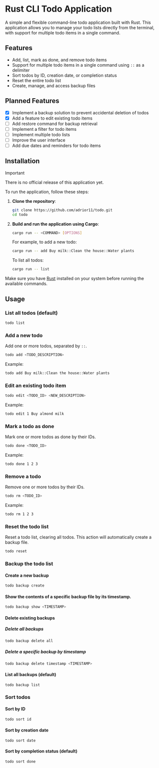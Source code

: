 # Rust CLI Todo Application

A simple and flexible command-line todo application built with Rust. 
This application allows you to manage your todo lists directly from the terminal, with support for multiple todo items in a single command.

## Features

- Add, list, mark as done, and remove todo items
- Support for multiple todo items in a single command using `::` as a delimiter
- Sort todos by ID, creation date, or completion status
- Reset the entire todo list
- Create, manage, and access backup files

## Planned Features

- [X] Implement a backup solution to prevent accidental deletion of todos
- [X] Add a feature to edit existing todo items
- [ ] Add restore command for backup retrieval
- [ ] Implement a filter for todo items
- [ ] Implement multiple todo lists
- [ ] Improve the user interface
- [ ] Add due dates and reminders for todo items

## Installation

> [!IMPORTANT]  
> There is no official release of this application yet.

To run the application, follow these steps:

1. **Clone the repository**:
    ```sh
    git clone https://github.com/adrior11/todo.git
    cd todo
    ```

2. **Build and run the application using Cargo**:
    ```sh
    cargo run -- <COMMAND> [OPTIONS]
    ```

    For example, to add a new todo:
    ```sh
    cargo run -- add Buy milk::Clean the house::Water plants
    ```

    To list all todos:
    ```sh
    cargo run -- list
    ```

Make sure you have [Rust](https://www.rust-lang.org/tools/install) installed on your system before running the available commands.

## Usage

### List all todos (default)
```sh
todo list
```

### Add a new todo

Add one or more todos, separated by `::`.

```sh
todo add <TODO_DESCRIPTION>
```

Example:

```sh
todo add Buy milk::Clean the house::Water plants
```

### Edit an existing todo item
```sh 
todo edit <TODO_ID> <NEW_DESCRIPTION>
```

Example:
```sh 
todo edit 1 Buy almond milk
```

### Mark a todo as done

Mark one or more todos as done by their IDs.

```sh
todo done <TODO_ID>
```

Example:

```sh
todo done 1 2 3
```

### Remove a todo

Remove one or more todos by their IDs.

```sh
todo rm <TODO_ID>
```

Example:
```sh
todo rm 1 2 3
```

### Reset the todo list

Reset a todo list, clearing all todos. This action will automatically create a backup file.

```sh 
todo reset
```

### Backup the todo list

#### Create a new backup 

```sh 
todo backup create
```

#### Show the contents of a specific backup file by its timestamp.

```sh 
todo backup show <TIMESTAMP>
```

#### Delete existing backups 

##### Delete all backups 

```sh 
todo backup delete all 
```

##### Delete a specific backup by timestamp 

```sh 
todo backup delete timestamp <TIMESTAMP>
```

#### List all backups (default)

```sh 
todo backup list
```

### Sort todos

#### Sort by ID 

```sh 
todo sort id
```

#### Sort by creation date

```
todo sort date
```

#### Sort by completion status (default)

```sh 
todo sort done
```

